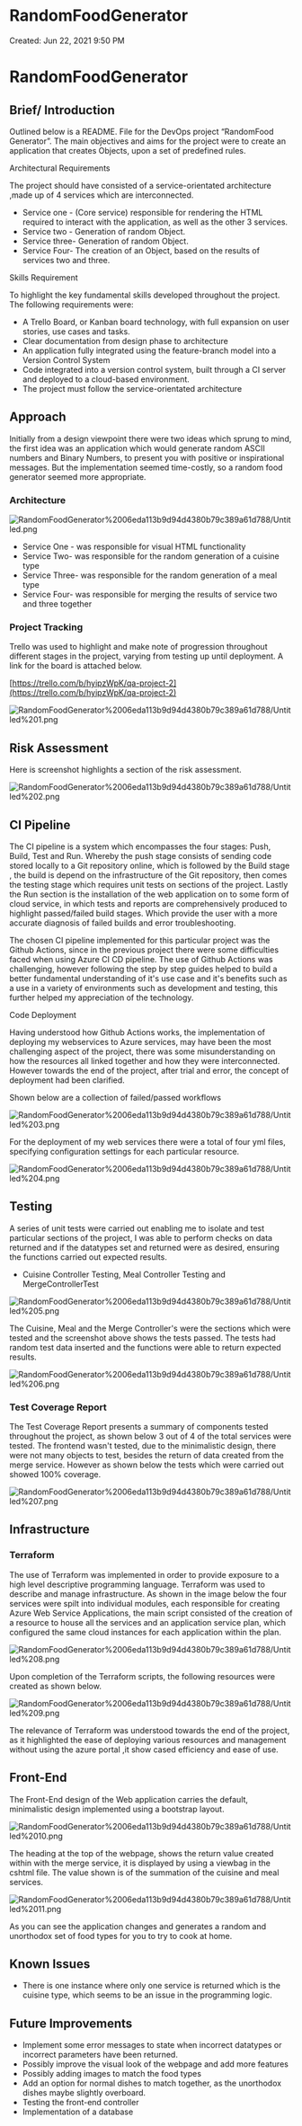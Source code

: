 # RandomFoodGenerator

Created: Jun 22, 2021 9:50 PM

# RandomFoodGenerator

## Brief/ Introduction

Outlined below is a README. File for the DevOps project “RandomFood Generator”. The main objectives and aims for the project were to create an application that creates Objects, upon a set of predefined rules.

Architectural Requirements

The project should have consisted of a service-orientated architecture ,made up of 4 services which are interconnected. 

- Service one - (Core service) responsible for rendering the HTML required to interact with the application, as well as the other 3 services.
- Service two - Generation of random Object.
- Service three- Generation of random Object.
- Service Four- The creation of an Object, based on the results of services two and three.

Skills Requirement 

To highlight the key fundamental skills developed throughout the project. The following requirements were:

- A Trello Board, or Kanban board technology, with full expansion on user stories, use cases and tasks.
- Clear documentation from design phase to architecture
- An application fully integrated using the feature-branch model into a Version Control System
- Code integrated into a version control system, built through a CI server and deployed to a cloud-based environment.
- The project must follow the service-orientated architecture

## Approach

Initially from a design viewpoint there were two ideas which sprung to mind, the first idea was an application which would generate random ASCII numbers and Binary Numbers, to present you with positive or inspirational messages. But the implementation seemed time-costly, so a random food generator seemed more appropriate.  

### Architecture

![RandomFoodGenerator%2006eda113b9d94d4380b79c389a61d788/Untitled.png](RandomFoodGenerator%2006eda113b9d94d4380b79c389a61d788/Untitled.png)

- Service One - was responsible for visual HTML functionality
- Service Two- was responsible for the random generation of a cuisine type
- Service Three- was responsible for the random generation of a meal type
- Service Four- was responsible for merging the results of service two and three together

### Project Tracking

Trello was used to highlight and make note of progression throughout different stages in the project, varying from testing up until deployment. A link for the board is attached below.

[https://trello.com/b/hyipzWpK/qa-project-2](https://trello.com/b/hyipzWpK/qa-project-2)

![RandomFoodGenerator%2006eda113b9d94d4380b79c389a61d788/Untitled%201.png](RandomFoodGenerator%2006eda113b9d94d4380b79c389a61d788/Untitled%201.png)

## Risk Assessment

Here is screenshot highlights a section of the risk assessment.

![RandomFoodGenerator%2006eda113b9d94d4380b79c389a61d788/Untitled%202.png](RandomFoodGenerator%2006eda113b9d94d4380b79c389a61d788/Untitled%202.png)

## CI Pipeline

The CI pipeline is a system which encompasses the four stages: Push, Build, Test and Run. Whereby the push stage consists of sending code stored locally to a Git repository online, which is followed by the Build stage , the build is depend on the infrastructure of the Git repository, then comes the testing stage which requires unit tests on sections of the project. Lastly the Run section is the installation of the web application on to some form of cloud service, in which tests and reports are comprehensively produced to highlight passed/failed build stages. Which provide the user with a more accurate diagnosis of failed builds and error troubleshooting.

The chosen CI pipeline implemented for this particular project was the Github Actions, since in the previous project there were some difficulties faced when using Azure CI CD pipeline. The use of Github Actions was challenging, however following the step by step guides helped to build a better fundamental understanding of it's use case and it's benefits such as a use in a variety of environments such as development and testing, this further helped my appreciation of the technology.   

Code Deployment

Having understood how Github Actions works, the implementation of deploying my webservices to Azure services, may have been the most challenging aspect of the project, there was some misunderstanding on how the resources all linked together and how they were interconnected. However towards the end of the project, after trial and error, the concept of deployment had been clarified. 

Shown below are a collection of failed/passed workflows

 

![RandomFoodGenerator%2006eda113b9d94d4380b79c389a61d788/Untitled%203.png](RandomFoodGenerator%2006eda113b9d94d4380b79c389a61d788/Untitled%203.png)

For the deployment of my web services there were a total of four yml files, specifying configuration settings for each particular resource.

![RandomFoodGenerator%2006eda113b9d94d4380b79c389a61d788/Untitled%204.png](RandomFoodGenerator%2006eda113b9d94d4380b79c389a61d788/Untitled%204.png)

## Testing

A series of unit tests were carried out enabling me to isolate and test particular sections of the project, I was able to perform checks on data returned and if the datatypes set and returned were as desired, ensuring the functions carried out expected results.

- Cuisine Controller Testing, Meal Controller Testing and MergeControllerTest

![RandomFoodGenerator%2006eda113b9d94d4380b79c389a61d788/Untitled%205.png](RandomFoodGenerator%2006eda113b9d94d4380b79c389a61d788/Untitled%205.png)

The Cuisine, Meal and the Merge Controller's were the sections which were tested and the screenshot above shows the tests passed. The tests had random test data inserted and the functions were able to return expected results.

![RandomFoodGenerator%2006eda113b9d94d4380b79c389a61d788/Untitled%206.png](RandomFoodGenerator%2006eda113b9d94d4380b79c389a61d788/Untitled%206.png)

### Test Coverage Report

The Test Coverage Report presents a summary of components tested throughout the project, as shown below 3 out of 4 of the total services were tested. The frontend wasn't tested, due to the minimalistic design, there were not many objects to test, besides the return of data created from the  merge service. However as shown below the tests which were carried out showed 100% coverage. 

![RandomFoodGenerator%2006eda113b9d94d4380b79c389a61d788/Untitled%207.png](RandomFoodGenerator%2006eda113b9d94d4380b79c389a61d788/Untitled%207.png)

## Infrastructure

### Terraform

The use of Terraform was implemented in order to provide exposure to a high level descriptive programming language. Terraform was used to describe and manage infrastructure. As shown in the image below the four services were spilt into individual modules, each responsible for creating Azure Web Service Applications, the main script consisted of the creation of a resource to house all the services and an application service plan, which configured the same cloud instances for each application within the plan. 

![RandomFoodGenerator%2006eda113b9d94d4380b79c389a61d788/Untitled%208.png](RandomFoodGenerator%2006eda113b9d94d4380b79c389a61d788/Untitled%208.png)

Upon completion of the Terraform scripts, the following resources were created as shown below.

![RandomFoodGenerator%2006eda113b9d94d4380b79c389a61d788/Untitled%209.png](RandomFoodGenerator%2006eda113b9d94d4380b79c389a61d788/Untitled%209.png)

The relevance of Terraform was understood towards the end of the project, as it highlighted the ease of deploying various resources and management without using the azure portal ,it show cased efficiency and ease of use. 

## Front-End

The Front-End design of the Web application carries the default, minimalistic design implemented using a bootstrap layout.

![RandomFoodGenerator%2006eda113b9d94d4380b79c389a61d788/Untitled%2010.png](RandomFoodGenerator%2006eda113b9d94d4380b79c389a61d788/Untitled%2010.png)

The heading at the top of the webpage, shows the return value created within with the merge service, it is displayed by using a viewbag in the cshtml file. The value shown is of the summation of the cuisine and meal services. 

![RandomFoodGenerator%2006eda113b9d94d4380b79c389a61d788/Untitled%2011.png](RandomFoodGenerator%2006eda113b9d94d4380b79c389a61d788/Untitled%2011.png)

As you can see the application changes and generates a random and unorthodox set of food types for you to try to cook at home.

## Known Issues

- There is one instance where only one service is returned which is the cuisine type, which seems to be an issue in the programming logic.

## Future Improvements

- Implement some error messages to state when incorrect datatypes or incorrect parameters have been returned.
- Possibly improve the visual look of the webpage and add more features
- Possibly adding images to match the food types
- Add an option for normal dishes to match together, as the unorthodox dishes maybe slightly overboard.
- Testing the front-end controller
- Implementation of a database